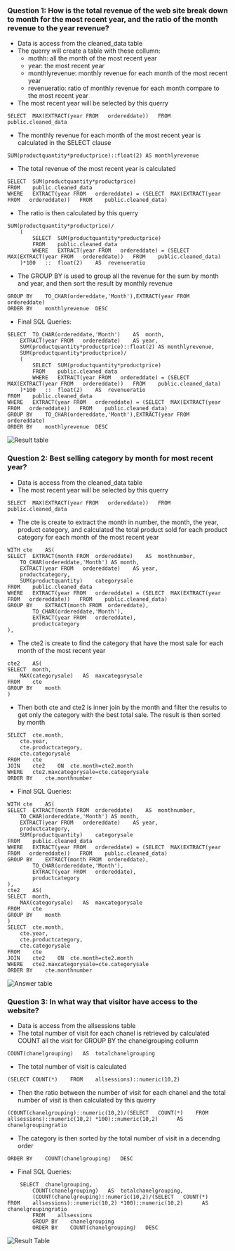 ### Question 1: How is the total revenue of the web site break down to month for the most recent year, and the ratio of the month revenue to the year revenue? 
- Data is access from the cleaned_data table
- The querry will create a table with these collumn:
	- mothh: all the month of the most recent year
   	- year: the most recent year
   	- monthlyrevenue:  monthly revenue for each month of the most recent year
   	- revenueratio: ratio of monthly revenue for each month compare to the most recent year
- The most recent year will be selected by this querry
```
SELECT	MAX(EXTRACT(year FROM	ordereddate))	FROM	public.cleaned_data
```
- The monthly revenue for each month of the most recent year is calculated in the SELECT clause
```
SUM(productquantity*productprice)::float(2)	AS monthlyrevenue
```
- The total revenue of the most recent year is calculated
```
SELECT	SUM(productquantity*productprice)
FROM	public.cleaned_data
WHERE	EXTRACT(year FROM	ordereddate) = (SELECT	MAX(EXTRACT(year FROM	ordereddate))	FROM	public.cleaned_data)
```
- The ratio is then calculated by this querry
```
SUM(productquantity*productprice)/
	(
		SELECT	SUM(productquantity*productprice)
		FROM	public.cleaned_data
		WHERE	EXTRACT(year FROM	ordereddate) = (SELECT	MAX(EXTRACT(year FROM	ordereddate))	FROM	public.cleaned_data)
	)*100	::	float(2)	AS	revenueratio
```
- The GROUP BY is used to group all the revenue for the sum by month and year, and then sort the result by monthly revenue
```
GROUP BY	TO_CHAR(ordereddate,'Month'),EXTRACT(year FROM	ordereddate)
ORDER BY	monthlyrevenue	DESC
```
- Final SQL Queries:	
```
SELECT 	TO_CHAR(ordereddate,'Month')	AS	month,
	EXTRACT(year FROM	ordereddate)	AS year,
	SUM(productquantity*productprice)::float(2)	AS monthlyrevenue,
	SUM(productquantity*productprice)/
	(
		SELECT	SUM(productquantity*productprice)
		FROM	public.cleaned_data
		WHERE	EXTRACT(year FROM	ordereddate) = (SELECT	MAX(EXTRACT(year FROM	ordereddate))	FROM	public.cleaned_data)
	)*100	::	float(2)	AS	revenueratio
FROM	public.cleaned_data
WHERE	EXTRACT(year FROM	ordereddate) = (SELECT	MAX(EXTRACT(year FROM	ordereddate))	FROM	public.cleaned_data)
GROUP BY	TO_CHAR(ordereddate,'Month'),EXTRACT(year FROM	ordereddate)
ORDER BY	monthlyrevenue	DESC
```

![Result table](https://live.staticflickr.com/65535/53150801124_8224b0ac10.jpg)

### Question 2: Best selling category by month for most recent year?
- Data is access from the cleaned_data table
- The most recent year will be selected by this querry
```
SELECT	MAX(EXTRACT(year FROM	ordereddate))	FROM	public.cleaned_data
```
- The cte is create to extract the month in number, the month, the year, product category, and calculated the total product sold for each product category for each month of the most recent year
```
WITH cte	AS(
SELECT	EXTRACT(month FROM	ordereddate)	AS	monthnumber,
	TO_CHAR(ordereddate,'Month') AS month,
	EXTRACT(year FROM	ordereddate)	AS year,
	productcategory,
	SUM(productquantity)	categorysale
FROM	public.cleaned_data
WHERE	EXTRACT(year FROM	ordereddate) = (SELECT	MAX(EXTRACT(year FROM	ordereddate))	FROM	public.cleaned_data)
GROUP BY	EXTRACT(month FROM	ordereddate),
		TO_CHAR(ordereddate,'Month'),
		EXTRACT(year FROM	ordereddate),
		productcategory
),
```
- The cte2 is create to find the category that have the most sale for each month of the most recent year
```
cte2	AS(
SELECT	month,
	MAX(categorysale)	AS	maxcategorysale
FROM	cte
GROUP BY	month
)
```
- Then both cte and cte2 is inner join by the month and filter the results to get only the category with the best total sale. The result is then sorted by month
```
SELECT	cte.month,
	cte.year,
	cte.productcategory,
	cte.categorysale
FROM	cte
JOIN	cte2	ON	cte.month=cte2.month
WHERE	cte2.maxcategorysale=cte.categorysale
ORDER BY	cte.monthnumber
```
- Final SQL Queries:	
```
WITH cte	AS(
SELECT	EXTRACT(month FROM	ordereddate)	AS	monthnumber,
	TO_CHAR(ordereddate,'Month') AS month,
	EXTRACT(year FROM	ordereddate)	AS year,
	productcategory,
	SUM(productquantity)	categorysale
FROM	public.cleaned_data
WHERE	EXTRACT(year FROM	ordereddate) = (SELECT	MAX(EXTRACT(year FROM	ordereddate))	FROM	public.cleaned_data)
GROUP BY	EXTRACT(month FROM	ordereddate),
		TO_CHAR(ordereddate,'Month'),
		EXTRACT(year FROM	ordereddate),
		productcategory
),
cte2	AS(
SELECT	month,
	MAX(categorysale)	AS	maxcategorysale
FROM	cte
GROUP BY	month
)
SELECT	cte.month,
	cte.year,
	cte.productcategory,
	cte.categorysale
FROM	cte
JOIN	cte2	ON	cte.month=cte2.month
WHERE	cte2.maxcategorysale=cte.categorysale
ORDER BY	cte.monthnumber
```		

![Answer table](https://live.staticflickr.com/65535/53151062710_9bb28ab23b.jpg)



### Question 3: In what way that visitor have access to the website?
- Data is access from the allsessions table
- The total number of visit for each chanel is retrieved by calculated COUNT all the visit for GROUP BY the chanelgrouping collumn
```
COUNT(chanelgrouping)	AS	totalchanelgrouping
```
- The total number of visit is calculated
```
(SELECT	COUNT(*)	FROM	allsessions)::numeric(10,2)
```
- Then the ratio between the number of visit for each chanel and the total number of visit is then calculated by this querry
```
(COUNT(chanelgrouping)::numeric(10,2)/(SELECT	COUNT(*)	FROM	allsessions)::numeric(10,2) *100)::numeric(10,2)	  AS 		chanelgroupingratio
```
- The category is then sorted by the total number of visit in a decendng order
```
ORDER BY	COUNT(chanelgrouping)	DESC
```
- Final SQL Queries:
``` 
	SELECT 	chanelgrouping,
		COUNT(chanelgrouping)	AS	totalchanelgrouping,
		(COUNT(chanelgrouping)::numeric(10,2)/(SELECT	COUNT(*)	FROM	allsessions)::numeric(10,2) *100)::numeric(10,2)	  AS 		chanelgroupingratio
		FROM	allsessions
		GROUP BY	chanelgrouping
		ORDER BY	COUNT(chanelgrouping)	DESC
```

![Result Table](https://www.flickr.com/photos/199030492@N02/53151163693/in/dateposted-public/)
